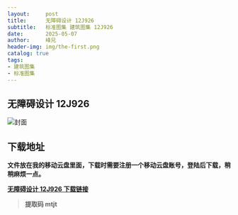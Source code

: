 ```yaml
---
layout:     post
title:      无障碍设计 12J926
subtitle:   标准图集 建筑图集 12J926
date:       2025-05-07
author:     峰兄
header-img: img/the-first.png
catalog: true
tags:
- 建筑图集
- 标准图集
---
```

## 无障碍设计 12J926
![封面](https://pic1.imgdb.cn/item/681b284558cb8da5c8e2d3d8.jpg)

## 下载地址 ##
**文件放在我的移动云盘里面，下载时需要注册一个移动云盘账号，登陆后下载，稍稍麻烦一点。**  
  
[**无障碍设计 12J926 下载链接**](https://caiyun.139.com/m/i?2nc6oEtmaMood)

> **提取码 mtjt**

